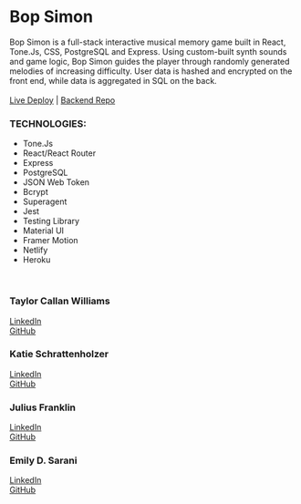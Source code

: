 # Bop Simon
Bop Simon is a full-stack interactive musical memory game built in React, Tone.Js, CSS, PostgreSQL and Express. Using custom-built synth sounds and game logic, Bop Simon guides the player through randomly generated melodies of increasing difficulty. User data is hashed and encrypted on the front end, while data is aggregated in SQL on the back. 
<br><br>
[Live Deploy](https://bop-simon-prod.netlify.app) | [Backend Repo](https://github.com/bop-simon/bop-simon-backend)
<br>
### TECHNOLOGIES:
* Tone.Js
* React/React Router
* Express
* PostgreSQL
* JSON Web Token
* Bcrypt
* Superagent 
* Jest
* Testing Library
* Material UI
* Framer Motion
* Netlify
* Heroku
<br>

### Taylor Callan Williams
[LinkedIn](https://www.linkedin.com/in/taylor-c-williams/)
<br>
[GitHub](https://github.com/taylor-c-williams)

### Katie Schrattenholzer
[LinkedIn](https://www.linkedin.com/in/k-schrattenholzer/)
<br>
[GitHub](https://github.com/k-schrattenholzer)

### Julius Franklin
[LinkedIn](https://www.linkedin.com/in/juliusfranklin88/)
<br>
[GitHub](https://github.com/coding-neophyte)

### Emily D. Sarani
[LinkedIn](https://www.linkedin.com/in/emily-sarani/)
<br>
[GitHub](https://github.com/EmilyDSarani)
